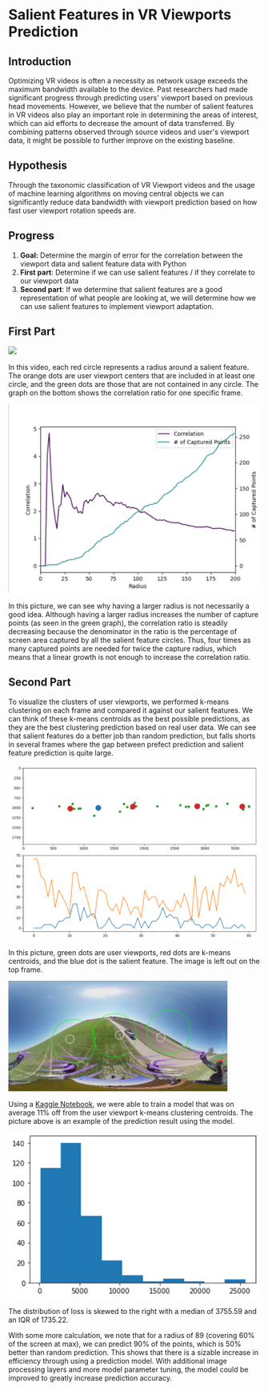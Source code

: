 # Salient Features in VR Viewports Prediction

## Introduction

Optimizing VR videos is often a necessity as network usage exceeds the maximum bandwidth available to the device. Past researchers had made significant progress through predicting users' viewport based on previous head movements. However, we believe that the number of salient features in VR videos also play an important role in determining the areas of interest, which can aid efforts to decrease the amount of data transferred. By combining patterns observed through source videos and user's viewport data, it might be possible to further improve on the existing baseline.

## Hypothesis

Through the taxonomic classification of VR Viewport videos and the usage of machine learning algorithms on moving central objects we can significantly reduce data bandwidth with viewport prediction based on how fast user viewport rotation speeds are.

## Progress

1. **Goal:** Determine the margin of error for the correlation between the viewport data and salient feature data with Python
2. **First part**: Determine if we can use salient features / if they correlate to our viewport data
3. **Second part**: If we determine that salient features are a good representation of what people are looking at, we will determine how we can use salient features to implement viewport adaptation.

## First Part

![](https://raw.githubusercontent.com/ACM-Research/vr-viewport-analysis/master/CorrelationProof/overlays/demo.gif)

In this video, each red circle represents a radius around a salient feature. The orange dots are user viewport centers that are included in at least one circle, and the green dots are those that are not contained in any circle. The graph on the bottom shows the correlation ratio for one specific frame.

![](https://raw.githubusercontent.com/ACM-Research/vr-viewport-analysis/master/CorrelationProof/pictures/correlation_vs_radius.PNG)

In this picture, we can see why having a larger radius is not necessarily a good idea. Although having a larger radius increases the number of capture points (as seen in the green graph), the correlation ratio is steadily decreasing because the denominator in the ratio is the percentage of screen area captured by all the salient feature circles. Thus, four times as many captured points are needed for twice the capture radius, which means that a linear growth is not enough to increase the correlation ratio.

## Second Part

To visualize the clusters of user viewports, we performed k-means clustering on each frame and compared it against our salient features. We can think of these k-means centroids as the best possible predictions, as they are the best clustering prediction based on real user data. We can see that salient features do a better job than random prediction, but falls shorts in several frames where the gap between prefect prediction and salient feature prediction is quite large.

![](https://raw.githubusercontent.com/ACM-Research/vr-viewport-analysis/master/CorrelationProof/pictures/k_means_upper_bound.PNG)

In this picture, green dots are user viewports, red dots are k-means centroids, and the blue dot is the salient feature. The image is left out on the top frame.

![](https://raw.githubusercontent.com/ACM-Research/vr-viewport-analysis/master/CorrelationProof/pictures/model.PNG)

Using a [Kaggle Notebook](https://raw.githubusercontent.com/ACM-Research/vr-viewport-analysis/master/CorrelationProof/salient-feature-traiing.ipynb), we were able to train a model that was on average 11% off from the user viewport k-means clustering centroids. The picture above is an example of the prediction result using the model. 

![](https://raw.githubusercontent.com/ACM-Research/vr-viewport-analysis/master/CorrelationProof/pictures/dist.PNG)

The distribution of loss is skewed to the right with a median of 3755.59 and an IQR of 1735.22. 

With some more calculation, we note that for a radius of 89 (covering 60% of the screen at max), we can predict 90% of the points, which is 50% better than random prediction. This shows that there is a sizable increase in efficiency through using a prediction model. With additional image processing layers and more model parameter tuning, the model could be improved to greatly increase prediction accuracy.
